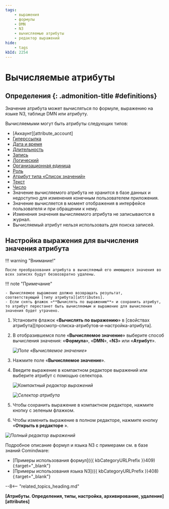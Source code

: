 ```yaml
---
tags:
    - выражения
    - формулы
    - DMN
    - N3
    - вычисляемые атрибуты
    - редактор выражений
hide:
    - tags
kbId: 2254
---
```


# Вычисляемые атрибуты

<div class="admonition question" markdown="block">

## Определения {: .admonition-title #definitions}

Значение атрибута может вычисляться по формуле, выражению на языке N3, таблице DMN или атрибуту.

Вычисляемыми могут быть атрибуты следующих типов:

- [Аккаунт][attribute_account]
- [Гиперссылка](attribute_hyperlink.md)
- [Дата и время](attribute_date_time.md)
- [Длительность](attribute_duration.md)
- [Запись](attribute_record.md)
- [Логический](attribute_boolean.md)
- [Организационная единица](attribute_organizational_unit.md)
- [Роль](attribute_role.md)
- [Атрибут типа «Список значений»](attribute_enum.md)
- [Текст](attribute_text.md)
- [Число](attribute_number.md)
- Значение вычисляемого атрибута не хранится в базе данных и недоступно для изменения конечным пользователем приложения.
- Значение вычисляется в момент отображения в интерфейсе пользователя и при обращении к нему.
- Изменения значения вычисляемого атрибута не записываются в журнал.
- Вычисляемый атрибут нельзя использовать для поиска записей.

</div>

## Настройка выражения для вычисления значения атрибута

!!! warning "Внимание!"

    После преобразования атрибута в вычисляемый его имеющиеся значения во всех записях будут безвозвратно удалены.

!!! note "Примечание"

    - Вычисляемое выражение должно возвращать результат, соответствующий [типу атрибута][attributes].
    - Если снять флажок «**Вычислять по выражению**» и сохранить атрибут, то атрибут перестанет быть вычисляемым и выражение для вычисления значения будет утрачено.

1. Установите флажок «**Вычислять по выражению**» в [свойствах атрибута][просмотр-списка-атрибутов-и-настройка-атрибута].
2. В отобразившемся поле «**Вычисляемое значение**» выберите способ вычисления значения: «**Формула**», «**DMN**», «**N3**» или «**Атрибут**».

    _![Поле «Вычисляемое значение»](calculated_attribute_calculated_expression.png)_

1. Нажмите поле «**Вычисляемое значение**».
2. Введите выражение в компактном редакторе выражений или выберите атрибут с помощью селектора.

    _![Компактный редактор выражений](calculated_attribute_compact_editor.png)_

    _![Селектор атрибута](calculated_attribute_select_attribute.png)_

1. Чтобы сохранить выражение в компактном редакторе, нажмите кнопку с зеленым флажком.
    
2. Чтобы изменить выражение в полном редакторе, нажмите кнопку «**Открыть в редакторе** ».
    

_![Полный редактор выражений](calculated_attribute_full_editor.png)_

Подробное описание формул и языка N3 с примерами см. в базе знаний Comindware:

- [Примеры использования формул]({{ kbCategoryURLPrefix }}409){:target="_blank"}
- [Примеры использования языка N3]({{ kbCategoryURLPrefix }}408){:target="_blank"}

--8<-- "related_topics_heading.md"

**[Атрибуты. Определения, типы, настройка, архивирование, удаление][attributes]**
